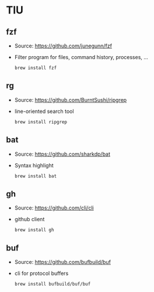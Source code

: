 # TIU

## fzf

- Source: https://github.com/junegunn/fzf
- Filter program for files, command history, processes, ...

  ```
  brew install fzf
  ```

## rg

- Source: https://github.com/BurntSushi/ripgrep
- line-oriented search tool

  ```
  brew install ripgrep
  ```

## bat

- Source: https://github.com/sharkdp/bat
- Syntax highlight

  ```
  brew install bat
  ```

## gh

- Source: https://github.com/cli/cli
- github client

  ```
  brew install gh
  ```

## buf

- Source: https://github.com/bufbuild/buf
- cli for protocol buffers
 
  ```
  brew install bufbuild/buf/buf
  ```
